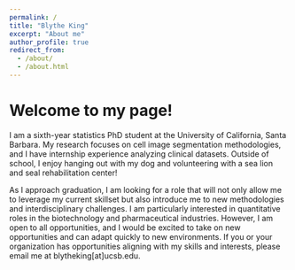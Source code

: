 ```yaml
---
permalink: /
title: "Blythe King"
excerpt: "About me"
author_profile: true
redirect_from: 
  - /about/
  - /about.html
---
```


Welcome to my page!
======
I am a sixth-year statistics PhD student at the University of California, Santa Barbara. My research focuses on cell image segmentation methodologies, and I have internship experience analyzing clinical datasets. Outside of school, I enjoy hanging out with my dog and volunteering with a sea lion and seal rehabilitation center!

As I approach graduation, I am looking for a role that will not only allow me to leverage my current skillset but also introduce me to new methodologies and interdisciplinary challenges. I am particularly interested in quantitative roles in the biotechnology and pharmaceutical industries. However, I am open to all opportunities, and I would be excited to take on new opportunities and can adapt quickly to new environments. If you or your organization has opportunities aligning with my skills and interests, please email me at blytheking[at]ucsb.edu.
